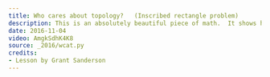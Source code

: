```yaml
---
title: Who cares about topology?   (Inscribed rectangle problem)
description: This is an absolutely beautiful piece of math.  It shows how certain ideas from topology, such as the mobius strip, can be used to solve a slightly softer form of an unsolved problem in geometry.
date: 2016-11-04
video: AmgkSdhK4K8
source: _2016/wcat.py
credits:
- Lesson by Grant Sanderson
---
```

